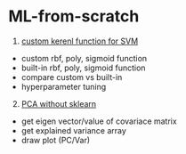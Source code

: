 # ML-from-scratch

1. [custom kerenl function for SVM ](https://github.com/Juyeonnn/ML-from-scratch/blob/main/PCA.ipynb,"깃허브")
  - custom rbf, poly, sigmoid function
  - built-in rbf, poly, sigmoid function
  - compare custom vs built-in
  - hyperparameter tuning

2. [PCA without sklearn ](https://github.com/Juyeonnn/ML-from-scratch/blob/main/custom_kernel_function.ipynb,"깃허브")
  - get eigen vector/value of covariace matrix 
  - get explained variance array
  - draw plot (PC/Var)

